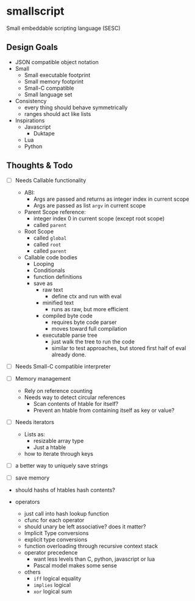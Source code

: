 smallscript
===========

Small embeddable scripting language (SESC)

Design Goals
------------
- JSON compatible object notation
- Small
    - Small executable footprint
    - Small memory footprint
    - Small-C compatible
    - Small language set
- Consistency
    - every thing should behave symmetrically
    - ranges should act like lists
- Inspirations
    - Javascript
        - Duktape
    - Lua
    - Python

Thoughts & Todo
---------------
- [ ] Needs Callable functionality
    - ABI:
        - Args are passed and returns as integer index in current scope
        - Args are passed as list `argv` in current scope
    - Parent Scope reference:
        - integer index 0 in current scope (except root scope)
        - called `parent`
    - Root Scope
        - called `global`
        - called `root`
        - called `parent`
    - Callable code bodies
        - Looping
        - Conditionals
        - function definitions
        - save as
            - raw text
                - define ctx and run with eval
            - minified text
                - runs as raw, but more efficient
            - compiled byte code
                - requires byte code parser
                - moves toward full compilation
            - executable parse tree
                - just walk the tree to run the code
                - similar to test approaches, but stored first half of eval already done.


- [ ] Needs Small-C compatible interpreter

- [ ] Memory management
    - Rely on reference counting
    - Needs way to detect circular references
        - Scan contents of htable for itself?
        - Prevent an htable from containing itself as key or value?

- [ ] Needs iterators
    - Lists as:
         - resizable array type
         - Just a htable
    - how to iterate through keys

- [ ] a better way to uniquely save strings

- [ ] save memory

- should hashs of htables hash contents?

- operators
    - just call into hash lookup function
    - cfunc for each operator
    - should unary be left associative? does it matter?
    - Implicit Type conversions
    - explicit type conversions
    - function overloading through recursive context stack
    - operator precedence
        - want less levels than C, python, javascript or lua
        - Pascal model makes some sense
    - others
        - `iff` logical equality
        - `implies` logical
        - `xor` logical sum
